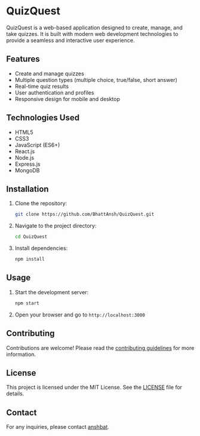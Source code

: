 # QuizQuest

QuizQuest is a web-based application designed to create, manage, and take quizzes. It is built with modern web development technologies to provide a seamless and interactive user experience.

## Features

- Create and manage quizzes
- Multiple question types (multiple choice, true/false, short answer)
- Real-time quiz results
- User authentication and profiles
- Responsive design for mobile and desktop

## Technologies Used

- HTML5
- CSS3
- JavaScript (ES6+)
- React.js
- Node.js
- Express.js
- MongoDB

## Installation

1. Clone the repository:
    ```bash
    git clone https://github.com/BhattAnsh/QuizQuest.git
    ```
2. Navigate to the project directory:
    ```bash
    cd QuizQuest
    ```
3. Install dependencies:
    ```bash
    npm install
    ```

## Usage

1. Start the development server:
    ```bash
    npm start
    ```
2. Open your browser and go to `http://localhost:3000`

## Contributing

Contributions are welcome! Please read the [contributing guidelines](https://github.com/Kishore007raj/Quiz-Quest/blob/main/Contribution.md) for more information.

## License

This project is licensed under the MIT License. See the [LICENSE](https://github.com/BhattAnsh/QuizQuest/blob/main/LICENSE) file for details.

## Contact

For any inquiries, please contact [anshbat](mailto:anshbhatt140@gmail.com).

